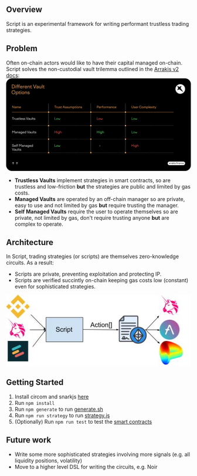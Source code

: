 ## Overview

Script is an experimental framework for writing performant trustless trading strategies.

## Problem

Often on-chain actors would like to have their capital managed on-chain.
Script solves the non-custodial vault trilemma outlined in the [Arrakis v2 docs](https://resources.arrakis.fi/arrakis-v2-protocol/vaults): ![Arrakis Vaults Trilemma](./arrakis-vaults-trilemma.png)

- **Trustless Vaults** implement strategies in smart contracts, so are trustless and low-friction **but** the strategies are public and limited by gas costs.
- **Managed Vaults** are operated by an off-chain manager so are private, easy to use and not limited by gas **but** require trusting the manager.
- **Self Managed Vaults** require the user to operate themselves so are private, not limited by gas, don't require trusting anyone **but** are complex to operate.

## Architecture

In Script, trading strategies (or scripts) are themselves zero-knowledge circuits. As a result:
- Scripts are private, preventing exploitation and protecting IP.
- Scripts are verified succintly on-chain keeping gas costs low (constant) even for sophisticated strategies.

![Script - Architecture Diagram](./script-architecture.png)

## Getting Started

1. Install circom and snarkjs [here](https://docs.circom.io/getting-started/installation/)
2. Run `npm install`
3. Run `npm generate` to run [generate.sh](./circuits/generate.sh)
4. Run `npm run strategy` to run [strategy.js](./utils/strategy.js)
5. (Optionally) Run `npm run test` to test the [smart contracts](./contracts/)

## Future work

- Write some more sophisticated strategies involving more signals (e.g. all liquidity positions, volatility)
- Move to a higher level DSL for writing the circuits, e.g. Noir